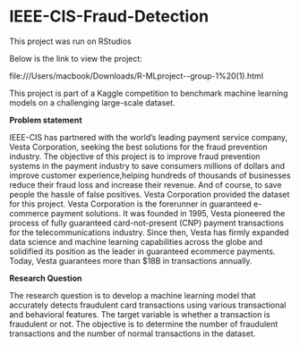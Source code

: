 # IEEE-CIS-Fraud-Detection
This project was run on RStudios

Below is the link to view the project:

file:///Users/macbook/Downloads/R-MLproject--group-1%20(1).html

This project is part of a Kaggle competition to benchmark machine learning models on a challenging large-scale dataset. 

**Problem statement** 

IEEE-CIS has partnered with the world’s leading payment service company, Vesta Corporation, seeking the best solutions for the fraud prevention industry. The objective of this project is to improve fraud prevention systems in the payment industry to save consumers millions of dollars and improve customer experience,helping hundreds of thousands of businesses reduce their fraud loss and increase their revenue. And of course, to save people the hassle of false positives. Vesta Corporation provided the dataset for this project. Vesta Corporation is the forerunner in guaranteed e-commerce payment solutions. It was founded in 1995, Vesta pioneered the process of fully guaranteed card-not-present (CNP) payment transactions for the telecommunications industry. Since then, Vesta has firmly expanded data science and machine learning capabilities across the globe and solidified its position as the leader in guaranteed ecommerce payments. Today, Vesta guarantees more than $18B in transactions annually.

**Research Question**

The research question is to develop a machine learning model that accurately detects fraudulent card transactions using various transactional and behavioral features. The target variable is whether a transaction is fraudulent or not. The objective is to determine the number of fraudulent transactions and the number of normal transactions in the dataset.
